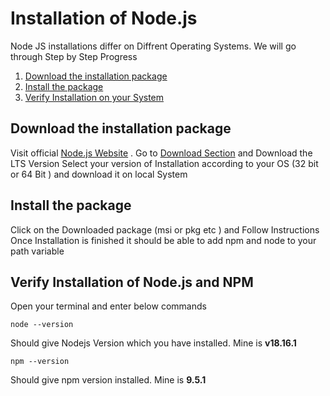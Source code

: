 # Installation of Node.js 

Node JS installations differ on Diffrent Operating Systems. We will go through Step by Step Progress 


1. [Download the installation package](#download-the-installation-package) 
2. [Install the package](#install-the-package)
3. [Verify Installation on your System](#verify-installation-of-nodejs-and-npm)


## Download the installation package
Visit official [Node.js Website](https://nodejs.org/en) .
Go to [Download Section](https://nodejs.org/en/download) and Download the LTS Version 
Select your version of Installation according to your OS  (32 bit or 64 Bit )
and download it on local System

## Install the package 
Click on the Downloaded package (msi or pkg etc ) and Follow Instructions 
Once Installation is finished it should be able to add npm and node to your path variable 

## Verify Installation of Node.js and NPM 
Open your terminal and enter below commands 
```shell
node --version
```
Should give Nodejs Version which you have installed. Mine is **v18.16.1**
```shell
npm --version
```
Should give npm version installed. Mine is **9.5.1**
